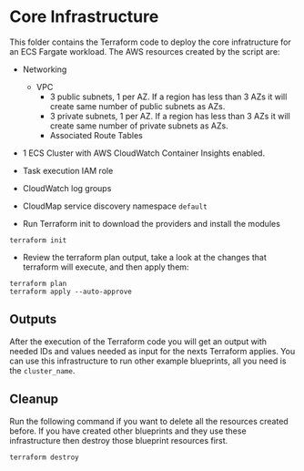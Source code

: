 # Core Infrastructure
This folder contains the Terraform code to deploy the core infratructure for an ECS Fargate workload. The AWS resources created by the script are:
* Networking
  * VPC
    * 3 public subnets, 1 per AZ. If a region has less than 3 AZs it will create same number of public subnets as AZs.
    * 3 private subnets, 1 per AZ. If a region has less than 3 AZs it will create same number of private subnets as AZs.
    * Associated Route Tables
* 1 ECS Cluster with AWS CloudWatch Container Insights enabled.
* Task execution IAM role
* CloudWatch log groups
* CloudMap service discovery namespace `default`

* Run Terraform init to download the providers and install the modules
```shell
terraform init
```
* Review the terraform plan output, take a look at the changes that terraform will execute, and then apply them:
```shell
terraform plan
terraform apply --auto-approve
```
## Outputs
After the execution of the Terraform code you will get an output with needed IDs and values needed as input for the nexts Terraform applies. You can use this infrastructure to run other example blueprints, all you need is the `cluster_name`.

## Cleanup
Run the following command if you want to delete all the resources created before. If you have created other blueprints and they use these infrastructure then destroy those blueprint resources first.
```shell
terraform destroy
```